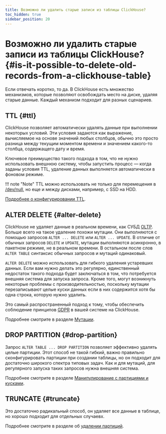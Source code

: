 ```yaml
---
title: Возможно ли удалить старые записи из таблицы ClickHouse?
toc_hidden: true
sidebar_position: 20
---
```


# Возможно ли удалить старые записи из таблицы ClickHouse? {#is-it-possible-to-delete-old-records-from-a-clickhouse-table}

Если отвечать коротко, то да. В ClickHouse есть множество механизмов, которые позволяют освобождать место на диске, удаляя старые данные. Каждый механизм подходит для разных сценариев.

## TTL {#ttl}

ClickHouse позволяет автоматически удалять данные при выполнении некоторых условий. Эти условия задаются как выражение, вычисляемое на основе значений любых столбцов, обычно это просто разница между текущим моментом времени и значением какого-то столбца, содержащего дату и время.

Ключевое преимущество такого подхода в том, что не нужно использовать внешнюю систему, чтобы запустить процесс — когда заданы условия TTL, удаление данных выполняется автоматически в фоновом режиме.

!!! note "Note"
    TTL можно использовать не только для перемещения в [/dev/null](https://en.wikipedia.org/wiki/Null_device), но еще и между дисками, например, с SSD на HDD.

[Подробнее о конфигурировании TTL](../../engines/table-engines/mergetree-family/mergetree.md#table_engine-mergetree-ttl).

## ALTER DELETE {#alter-delete}

ClickHouse не удаляет данные в реальном времени, как СУБД [OLTP](https://en.wikipedia.org/wiki/Online_transaction_processing). Больше всего на такое удаление похожи мутации. Они выполняются с помощью запросов `ALTER ... DELETE` или `ALTER ... UPDATE`. В отличие от обычных запросов `DELETE` и `UPDATE`, мутации выполняются асинхронно, в пакетном режиме, не в реальном времени. В остальном после слов `ALTER TABLE` синтаксис обычных запросов и мутаций одинаковый.

`ALTER DELETE` можно использовать для гибкого удаления устаревших данных. Если вам нужно делать это регулярно, единственный недостаток такого подхода будет заключаться в том, что потребуется внешняя система для запуска запроса. Кроме того, могут возникнуть некоторые проблемы с производительностью, поскольку мутации перезаписывают целые куски данных если в них содержится хотя бы одна строка, которую нужно удалить.

Это самый распространенный подход к тому, чтобы обеспечить соблюдение принципов [GDPR](https://gdpr-info.eu) в вашей системе на ClickHouse.

Подробнее смотрите в разделе [Мутации](../../sql-reference/statements/alter/index.md#alter-mutations).

## DROP PARTITION {#drop-partition}

Запрос `ALTER TABLE ... DROP PARTITION` позволяет эффективно удалять целые партиции. Этот способ не такой гибкий, важно правильно сконфигурировать партиции при создании таблицы, но он подходит для достаточно широкого спектра типовых задач. Как и для мутаций, для регулярного запуска таких запросов нужна внешняя система.

Подробнее смотрите в разделе [Манипулирование с партициями и кусками](../../sql-reference/statements/alter/partition.md#alter_drop-partition).

## TRUNCATE {#truncate}

Это достаточно радикальный способ, он удаляет все данные в таблице, но хорошо подходит для отдельных случаевх.

Подробнее смотрите в разделе об [удалении партиций](../../sql-reference/statements/alter/partition.md#alter_drop-partition).

